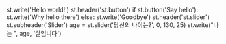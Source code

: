  st.write('Hello world!')
 st.header('st.button')
 if st.button('Say hello'):
 st.write('Why hello there')
 else:
 st.write('Goodbye')
 st.header('st.slider')
 st.subheader('Slider')
 age = st.slider('당신의 나이는?', 0, 130, 25)
 st.write("나는 ", age, '살입니다')

